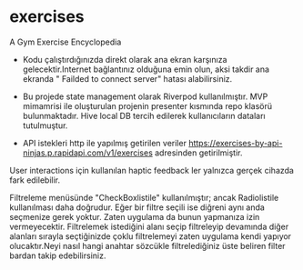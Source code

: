 # exercises
A Gym Exercise Encyclopedia

- Kodu çalıştırdığınızda direkt olarak ana ekran karşınıza gelecektir.Internet bağlantınız olduğuna emin olun, aksi takdir ana ekranda " Failded to connect server" hatası alabilirsiniz.

- Bu projede state management olarak Riverpod kullanılmıştır. MVP mimamrisi ile oluşturulan projenin presenter kısmında repo klasörü bulunmaktadır. Hive local DB tercih edilerek kullanıcıların dataları tutulmuştur.

- API istekleri http ile yapılmış getirilen veriler 
https://exercises-by-api-ninjas.p.rapidapi.com/v1/exercises adresinden getirilmiştir.

User interactions için kullanılan haptic feedback ler yalnızca gerçek cihazda fark edilebilir.

Filtreleme menüsünde "CheckBoxlistile" kullanılmıştır; ancak Radiolistile kullanılması daha doğrudur. Eğer bir filtre seçili ise diğreni aynı anda seçmenize gerek yoktur. 
Zaten uygulama da bunun yapmanıza izin vermeyecektir. Filtrelemek istediğini alanı seçip filtreleyip devamında diğer alanları sırayla seçtiğinizde çoklu filtrelemeyi zaten 
uygulama kendi yapıyor olucaktır.Neyi nasıl hangi anahtar sözcükle filtrelediğiniz üste beliren filter bardan takip edebilirsiniz.
